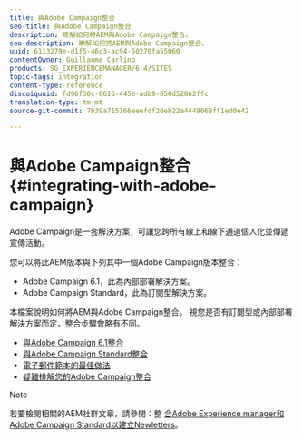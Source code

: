 ```yaml
---
title: 與Adobe Campaign整合
seo-title: 與Adobe Campaign整合
description: 瞭解如何將AEM與Adobe Campaign整合。
seo-description: 瞭解如何將AEM與Adobe Campaign整合。
uuid: 6113279e-d1f5-46c3-ac94-50270fa55060
contentOwner: Guillaume Carlino
products: SG_EXPERIENCEMANAGER/6.4/SITES
topic-tags: integration
content-type: reference
discoiquuid: fd96f30c-0616-445e-adb9-050d52862ffc
translation-type: tm+mt
source-git-commit: 7b39a715166eeefdf20eb22a4449068ff1ed0e42

---
```



# 與Adobe Campaign整合{#integrating-with-adobe-campaign}

Adobe Campaign是一套解決方案，可讓您跨所有線上和線下通道個人化並傳遞宣傳活動。

您可以將此AEM版本與下列其中一個Adobe Campaign版本整合：

* Adobe Campaign 6.1，此為內部部署解決方案。
* Adobe Campaign Standard，此為訂閱型解決方案。

本檔案說明如何將AEM與Adobe Campaign整合。 視您是否有訂閱型或內部部署解決方案而定，整合步驟會略有不同。

* [與Adobe Campaign 6.1整合](/help/sites-administering/campaignonpremise.md)
* [與Adobe Campaign Standard整合](/help/sites-administering/campaignstandard.md)
* [電子郵件範本的最佳做法](/help/sites-administering/best-practices-for-email-templates.md)
* [疑難排解您的Adobe Campaign整合](/help/sites-administering/troubleshooting-campaignintegration.md)

>[!NOTE]
>
>若要檢閱相關的AEM社群文章，請參閱：整 [合Adobe Experience manager和Adobe Campaign Standard以建立Newletters](https://helpx.adobe.com/experience-manager/using/aem_campaign.html)。

